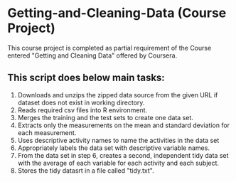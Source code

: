 # Getting-and-Cleaning-Data (Course Project)
This course project is completed as partial requirement of the Course entered "Getting and Cleaning Data" offered by Coursera.

## This script does below main tasks:
1.  Downloads and unzips the zipped data source from the given URL if dataset does not exist in working directory.
2.  Reads required csv files into R environment.
3.  Merges the training and the test sets to create one data set.
4.  Extracts only the measurements on the mean and standard deviation for each measurement.
5.  Uses descriptive activity names to name the activities in the data set
6.  Appropriately labels the data set with descriptive variable names.
7.  From the data set in step 6, creates a second, independent tidy data set with the average of each variable for each activity and each subject.
8.  Stores the tidy datasrt in a file called "tidy.txt".